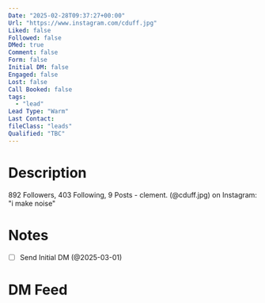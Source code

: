 ```yaml
---
Date: "2025-02-28T09:37:27+00:00"
Url: "https://www.instagram.com/cduff.jpg"
Liked: false
Followed: false
DMed: true
Comment: false
Form: false
Initial DM: false
Engaged: false
Lost: false
Call Booked: false
tags:
  - "lead"
Lead Type: "Warm"
Last Contact:
fileClass: "leads"
Qualified: "TBC"
---
```

# Description
892 Followers, 403 Following, 9 Posts - clement. (@cduff.jpg) on Instagram: "i make noise"
# Notes
- [ ] Send Initial DM (@2025-03-01)
# DM Feed